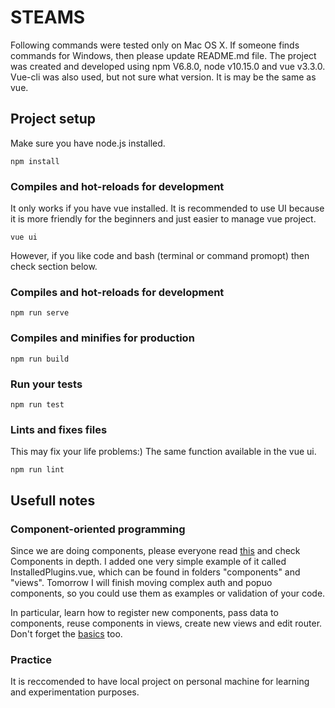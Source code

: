 # STEAMS
Following commands were tested only on Mac OS X. If someone finds commands for Windows, then please update README.md file. The project was created and developed using npm V6.8.0, node v10.15.0 and vue v3.3.0. Vue-cli was also used, but not sure what version. It is may be the same as vue.

## Project setup
Make sure you have node.js installed.
```
npm install
```

### Compiles and hot-reloads for development
It only works if you have vue installed. It is recommended to use UI because it is more friendly for the beginners and just easier to manage vue project.
```
vue ui
```
However, if you like code and bash (terminal or command promopt) then check section below.

### Compiles and hot-reloads for development
```
npm run serve
```

### Compiles and minifies for production
```
npm run build
```

### Run your tests
```
npm run test
```

### Lints and fixes files
This may fix your life problems:) The same function available in the vue ui.
```
npm run lint
```

## Usefull notes
### Component-oriented programming
Since we are doing components, please everyone read [this](https://vuejs.org/v2/guide/components.html) and check Components in depth. I added one very simple example of it called InstalledPlugins.vue, which can be found in folders "components" and "views". Tomorrow I will finish moving complex auth and popuo components, so you could use them as examples or validation of your code.

In particular, learn how to register new components, pass data to components, reuse components in views, create new views and edit router. Don't forget the [basics](https://vuejs.org/v2/guide/index.html) too.

### Practice
It is reccomended to have local project on personal machine for learning and experimentation purposes.

